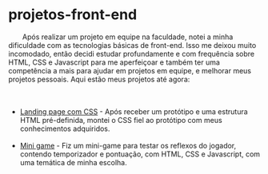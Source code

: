 # projetos-front-end


&emsp;&emsp;Após realizar um projeto em equipe na faculdade, notei a minha dificuldade com as tecnologias básicas de front-end. Isso me deixou muito incomodado, então decidi estudar profundamente e com frequência sobre HTML, CSS e Javascript para me aperfeiçoar e também ter uma competência a mais para ajudar em projetos em equipe, e melhorar meus projetos pessoais. Aqui estão meus projetos até agora:
<br><br><br>
- [Landing page com CSS](./landing-page-css) - Após receber um protótipo e uma estrutura HTML pré-definida, montei o CSS fiel ao protótipo com meus conhecimentos adquiridos.
<br><br>
- [Mini game](./mini-game) - Fiz um mini-game para testar os reflexos do jogador, contendo temporizador e pontuação, com HTML, CSS e Javascript, com uma temática de minha escolha.